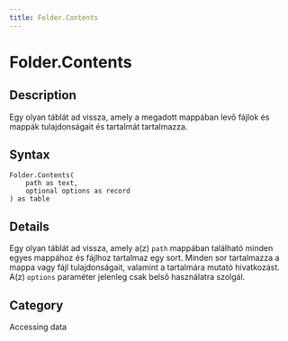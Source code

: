 ```yaml
---
title: Folder.Contents
---
```


# Folder.Contents


## Description

Egy olyan táblát ad vissza, amely a megadott mappában levő fájlok és mappák tulajdonságait és tartalmát tartalmazza.


## Syntax

```powerquery
Folder.Contents(
    path as text,
    optional options as record
) as table
```


## Details

Egy olyan táblát ad vissza, amely a(z) <code>path</code> mappában található minden egyes mappához és fájlhoz tartalmaz egy sort. Minden sor tartalmazza a mappa vagy fájl tulajdonságait, valamint a tartalmára mutató hivatkozást. A(z) <code>options</code> paraméter jelenleg csak belső használatra szolgál.



## Category
Accessing data
